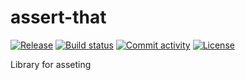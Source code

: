 # assert-that

[![Release](https://img.shields.io/github/v/release/TrapsterDK/assert-that)](https://img.shields.io/github/v/release/TrapsterDK/assert-that)
[![Build status](https://img.shields.io/github/actions/workflow/status/TrapsterDK/assert-that/main.yml?branch=main)](https://github.com/TrapsterDK/assert-that/actions/workflows/main.yml?query=branch%3Amain)
[![Commit activity](https://img.shields.io/github/commit-activity/m/TrapsterDK/assert-that)](https://img.shields.io/github/commit-activity/m/TrapsterDK/assert-that)
[![License](https://img.shields.io/github/license/TrapsterDK/assert-that)](https://img.shields.io/github/license/TrapsterDK/assert-that)

Library for asseting
